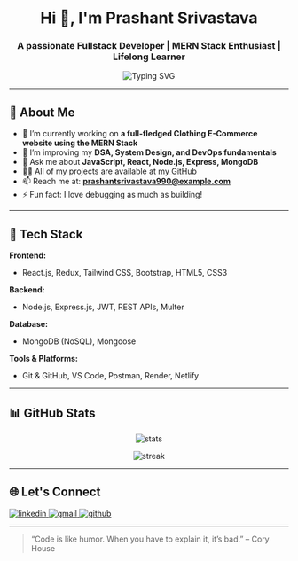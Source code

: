 <h1 align="center">Hi 👋, I'm Prashant Srivastava</h1>
<h3 align="center">A passionate Fullstack Developer | MERN Stack Enthusiast | Lifelong Learner</h3>

<p align="center">
  <img src="https://readme-typing-svg.herokuapp.com?font=Fira+Code&pause=1000&color=36BCF7&width=435&lines=Fullstack+MERN+Developer;React.js+%7C+Node.js+%7C+MongoDB;Clean+Code+%7C+Problem+Solver;Always+learning+new+things" alt="Typing SVG" />
</p>

---

## 💫 About Me

- 🔭 I’m currently working on **a full-fledged Clothing E-Commerce website using the MERN Stack**
- 🌱 I’m improving my **DSA, System Design, and DevOps fundamentals**
- 💬 Ask me about **JavaScript, React, Node.js, Express, MongoDB**
- 👨‍💻 All of my projects are available at [my GitHub](https://github.com/prashantsrivastava990)
- 📫 Reach me at: **prashantsrivastava990@example.com**
- ⚡ Fun fact: I love debugging as much as building!

---

## 🚀 Tech Stack

**Frontend:**
- React.js, Redux, Tailwind CSS, Bootstrap, HTML5, CSS3

**Backend:**
- Node.js, Express.js, JWT, REST APIs, Multer

**Database:**
- MongoDB (NoSQL), Mongoose

**Tools & Platforms:**
- Git & GitHub, VS Code, Postman, Render, Netlify

---

## 📊 GitHub Stats

<p align="center">
  <img src="https://github-readme-stats.vercel.app/api?username=prashantsrivastava990&show_icons=true&theme=radical" alt="stats" />
</p>
<p align="center">
  <img src="https://github-readme-streak-stats.herokuapp.com/?user=prashantsrivastava990&theme=radical" alt="streak" />
</p>

---

## 🌐 Let's Connect

<p align="left">
  <a href="https://www.linkedin.com/in/your-linkedin/" target="_blank">
    <img src="https://img.shields.io/badge/LinkedIn-blue?logo=linkedin&logoColor=white" alt="linkedin" />
  </a>
  <a href="mailto:your-email@example.com">
    <img src="https://img.shields.io/badge/Gmail-red?logo=gmail&logoColor=white" alt="gmail" />
  </a>
  <a href="https://github.com/your-username" target="_blank">
    <img src="https://img.shields.io/badge/GitHub-black?logo=github&logoColor=white" alt="github" />
  </a>
</p>

---

> “Code is like humor. When you have to explain it, it’s bad.” – Cory House


